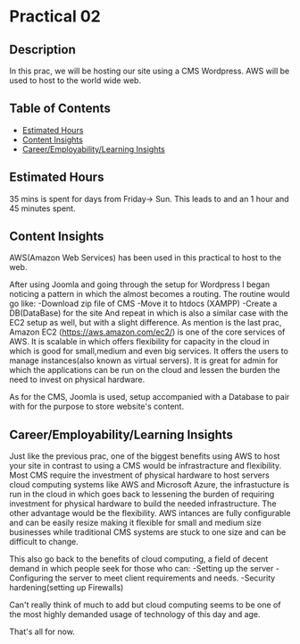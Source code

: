 # Practical 02

## Description

In this prac, we will be hosting our site using a CMS Wordpress. AWS will be used to host to the world wide web.

## Table of Contents

- [Estimated Hours](#estimated-Hours)
- [Content Insights](#content-insights)
- [Career/Employability/Learning Insights](#career)

## Estimated Hours

35 mins is spent for  days from Friday-> Sun.
This leads to and an 1 hour and 45 minutes spent.

## Content Insights

AWS(Amazon Web Services) has been used in this practical to host to the web.

After using Joomla and going through the setup for Wordpress I began noticing a pattern in which the almost becomes a routing.
The routine would go like:
    -Download zip file of CMS
    -Move it to htdocs (XAMPP)
    -Create a DB(DataBase) for the site
And repeat in which is also a similar case with the EC2 setup as well, but with a slight difference.
As mention is the last prac, Amazon EC2 (https://aws.amazon.com/ec2/) is one of the core services of AWS. It is scalable in which offers flexibility for capacity in the cloud in which is good for small,medium and even big services. It offers the users to manage instances(also known as virtual servers). It is great for admin for which the applications can be run on the cloud and lessen the burden the need to invest on physical hardware.

As for the CMS, Joomla is used, setup accompanied with a Database to pair with for the purpose to store website's content.

## Career/Employability/Learning Insights

Just like the previous prac, one of the biggest benefits using AWS to host your site in contrast to using a CMS would be infrastracture and flexibility. Most CMS require the investment of physical hardware to host servers cloud computing systems like AWS and Microsoft Azure, the infrastucture is run in the cloud in which goes back to lessening the burden of requiring investment for physical hardware to build the needed infrastructure. The other advantage would be the flexibility. AWS intances are fully configurable and can  be easily resize making it flexible for small and medium size businesses while traditional CMS systems are stuck to one size and can be difficult to change.

This also go back to the benefits of cloud computing, a field of decent demand in which people seek for those who can:
    -Setting up the server
    -Configuring the server to meet client requirements and needs.
    -Security hardening(setting up Firewalls)

Can't really think of much to add but cloud computing seems to be one of the most highly demanded usage of technology of this day and age.

That's all for now.